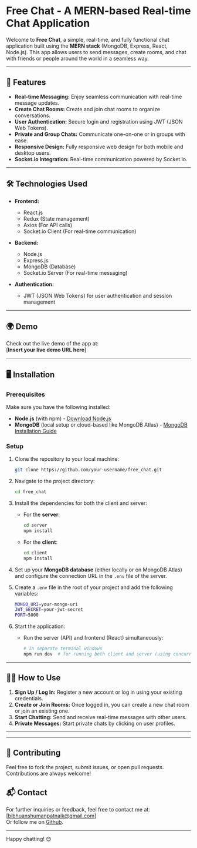 # Free Chat - A MERN-based Real-time Chat Application

Welcome to **Free Chat**, a simple, real-time, and fully functional chat application built using the **MERN stack** (MongoDB, Express, React, Node.js). This app allows users to send messages, create rooms, and chat with friends or people around the world in a seamless way.

---

## 🚀 Features

- **Real-time Messaging:** Enjoy seamless communication with real-time message updates.
- **Create Chat Rooms:** Create and join chat rooms to organize conversations.
- **User Authentication:** Secure login and registration using JWT (JSON Web Tokens).
- **Private and Group Chats:** Communicate one-on-one or in groups with ease.
- **Responsive Design:** Fully responsive web design for both mobile and desktop users.
- **Socket.io Integration:** Real-time communication powered by Socket.io.

---

## 🛠️ Technologies Used

- **Frontend:**
  - React.js
  - Redux (State management)
  - Axios (For API calls)
  - Socket.io Client (For real-time communication)

- **Backend:**
  - Node.js
  - Express.js
  - MongoDB (Database)
  - Socket.io Server (For real-time messaging)

- **Authentication:**
  - JWT (JSON Web Tokens) for user authentication and session management

---

## 🌍 Demo

Check out the live demo of the app at:  
[**Insert your live demo URL here**]

---

## 🖥️ Installation

### Prerequisites

Make sure you have the following installed:

- **Node.js** (with npm) - [Download Node.js](https://nodejs.org/)
- **MongoDB** (local setup or cloud-based like MongoDB Atlas) - [MongoDB Installation Guide](https://www.mongodb.com/try/download/community)

### Setup

1. Clone the repository to your local machine:

   ```bash
   git clone https://github.com/your-username/free_chat.git
   ```

2. Navigate to the project directory:

   ```bash
   cd free_chat
   ```

3. Install the dependencies for both the client and server:

   - For the **server**:

     ```bash
     cd server
     npm install
     ```

   - For the **client**:

     ```bash
     cd client
     npm install
     ```

4. Set up your **MongoDB database** (either locally or on MongoDB Atlas) and configure the connection URL in the `.env` file of the server.

5. Create a `.env` file in the root of your project and add the following variables:

   ```bash
   MONGO_URI=your-mongo-uri
   JWT_SECRET=your-jwt-secret
   PORT=5000
   ```

6. Start the application:

   - Run the server (API) and frontend (React) simultaneously:

     ```bash
     # In separate terminal windows
     npm run dev  # for running both client and server (using concurrently)
     ```

---

## 🧑‍💻 How to Use

1. **Sign Up / Log In:** Register a new account or log in using your existing credentials.
2. **Create or Join Rooms:** Once logged in, you can create a new chat room or join an existing one.
3. **Start Chatting:** Send and receive real-time messages with other users.
4. **Private Messages:** Start private chats by clicking on user profiles.

---

---

## 🤝 Contributing

Feel free to fork the project, submit issues, or open pull requests. Contributions are always welcome!

## 📬 Contact

For further inquiries or feedback, feel free to contact me at:  
[bibhuanshumanpatnaik@gmail.com]  
Or follow me on [Github](httpsGit://github.com/anshuman2502).

---

Happy chatting! 😊
```
